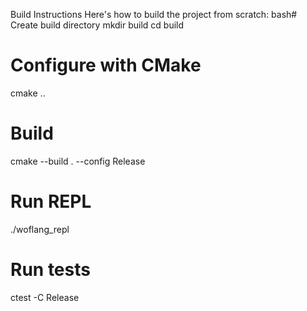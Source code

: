 Build Instructions
Here's how to build the project from scratch:
bash# Create build directory
mkdir build
cd build

# Configure with CMake
cmake ..

# Build
cmake --build . --config Release

# Run REPL
./woflang_repl

# Run tests
ctest -C Release
